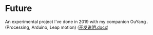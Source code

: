 # Future
An experimental project I've done in 2019 with my companion OuYang . (Processing, Arduino, Leap motion)
([开发说明.docx](https://github.com/Yunfan2333Nu/Future/files/6976515/default.docx))
